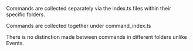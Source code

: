 Commands are collected separately via the index.ts files within their specific folders.

Commands are collected together under command_index.ts

There is no distinction made between commands in different folders unlike Events.